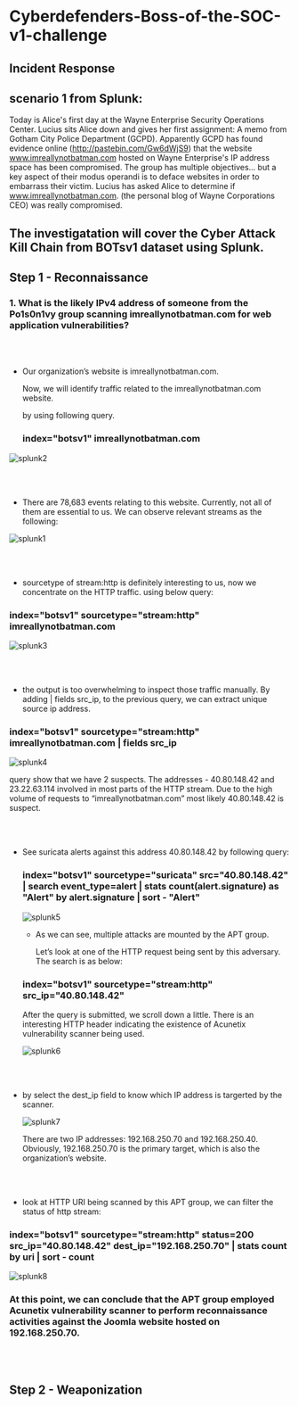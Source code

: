 # Cyberdefenders-Boss-of-the-SOC-v1-challenge

##  Incident Response

## scenario 1 from Splunk:

Today is Alice's first day at the Wayne Enterprise Security Operations Center. Lucius sits Alice down and gives her first assignment: A memo from Gotham City Police Department (GCPD). Apparently GCPD has found evidence online (http://pastebin.com/Gw6dWjS9) that the website www.imreallynotbatman.com hosted on Wayne Enterprise's IP address space has been compromised. The group has multiple objectives... but a key aspect of their modus operandi is to deface websites in order to embarrass their victim. Lucius has asked Alice to determine if www.imreallynotbatman.com. (the personal blog of Wayne Corporations CEO) was really compromised.


## The investigatation will cover the Cyber Attack Kill Chain from BOTsv1 dataset using Splunk.

## Step 1 - Reconnaissance

### 1. What is the likely IPv4 address of someone from the Po1s0n1vy group scanning imreallynotbatman.com for web application vulnerabilities?

<br><br> 
  -  Our organization’s website is imreallynotbatman.com.

     Now, we will identify traffic related to the imreallynotbatman.com website.

     by using following query.
     
       ### index="botsv1" imreallynotbatman.com

   ![splunk2](https://github.com/user-attachments/assets/a062c715-5d6c-413f-92ee-4602bfee5287)  

<br><br> 
   - There are 78,683 events relating to this website. Currently, not all of them are essential to us.
     We can observe relevant streams as the following:

   ![splunk1](https://github.com/user-attachments/assets/828bf146-0b10-4e6d-aafe-696dcd848645)

<br><br> 
- sourcetype of stream:http is definitely interesting to us, now we concentrate on the HTTP traffic.
  using below query:

### index="botsv1" sourcetype="stream:http" imreallynotbatman.com

![splunk3](https://github.com/user-attachments/assets/7dfec733-bf93-490a-a538-c2b9f56177eb)


<br><br> 
- the output is too overwhelming to inspect those traffic manually.
  By adding | fields src_ip, to the  previous query, we can extract unique source ip address.

### index="botsv1" sourcetype="stream:http" imreallynotbatman.com | fields src_ip

![splunk4](https://github.com/user-attachments/assets/91d19c81-12ae-4b6b-b654-6564194d7b9b)

query show that we have 2 suspects.
The addresses - 40.80.148.42 and 23.22.63.114 involved in most parts of the HTTP stream.
Due to the high volume of requests to “imreallynotbatman.com” most likely 40.80.148.42 is suspect.

<br><br> 
- See suricata alerts against this address 40.80.148.42 by following query:
  ### index="botsv1" sourcetype="suricata" src="40.80.148.42" | search event_type=alert | stats count(alert.signature) as "Alert" by alert.signature | sort - "Alert"

  ![splunk5](https://github.com/user-attachments/assets/c79686aa-3b5f-4e95-bb81-bf2bfd037aaa)

  - As we can see, multiple attacks are mounted by the APT group.

    Let’s look at one of the HTTP request being sent by this adversary. The search is as below:
  
  ### index="botsv1" sourcetype="stream:http"  src_ip="40.80.148.42"
  After the query is submitted, we scroll down a little.
  There is an interesting HTTP header indicating the existence of Acunetix vulnerability scanner being used.
  
  ![splunk6](https://github.com/user-attachments/assets/952ff3af-2a47-4959-b800-e4ca1dec6705)

 <br><br>
 - by select the dest_ip field to know which IP address is targerted by the scanner.
   
   ![splunk7](https://github.com/user-attachments/assets/d1ce12e6-bf56-48b2-bbd6-0bf702ad33ef)

   There are two IP addresses: 192.168.250.70 and 192.168.250.40.
   Obviously, 192.168.250.70 is the primary target, which is also the organization’s website.

 <br><br>
 
 - look at HTTP URI being scanned by this APT group, we can filter the status of http stream:

### index="botsv1" sourcetype="stream:http" status=200 src_ip="40.80.148.42" dest_ip="192.168.250.70" | stats count by uri | sort - count
![splunk8](https://github.com/user-attachments/assets/7045e307-b482-460a-847a-3699e096077e)

### At this point, we can conclude that the APT group employed Acunetix vulnerability scanner to perform reconnaissance activities against the Joomla website hosted on 192.168.250.70.


<br><br>
## Step 2 - Weaponization








